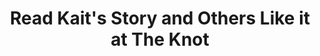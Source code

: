 ---
position: 5
img: /img/home-featured.jpg
alt: Bride and groom, ready to kiss at wedding
link: https://www.theknot.com/marketplace/color-room-films-llc-jackson-nj-963435
title: Read Kait's Story and Others Like it at The Knot
icon: icon-theknot
review: "Steve is amazing (and also his wife Jane who is part of his team)! It's not even been two weeks and we already have our wedding video in the mail! Our wedding trailer was online within two days! He is professional and friendly and wildly talented. We are recommending him to all of our friends!!!"
name: Kait G.
---
